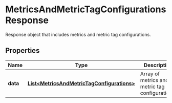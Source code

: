 # MetricsAndMetricTagConfigurationsResponse

Response object that includes metrics and metric tag configurations.

## Properties

| Name     | Type                                                                                      | Description                                     | Notes      |
| -------- | ----------------------------------------------------------------------------------------- | ----------------------------------------------- | ---------- |
| **data** | [**List&lt;MetricsAndMetricTagConfigurations&gt;**](MetricsAndMetricTagConfigurations.md) | Array of metrics and metric tag configurations. | [optional] |
